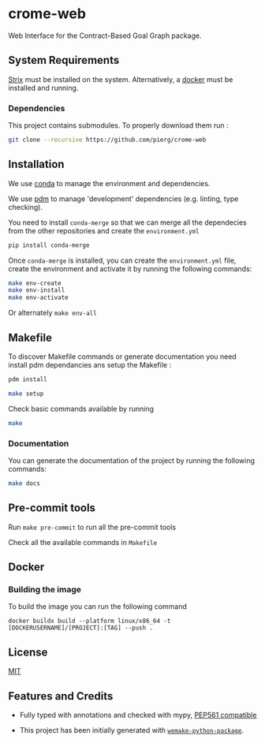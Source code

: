 # crome-web

Web Interface for the Contract-Based Goal Graph package.

## System Requirements

[Strix](https://strix.model.in.tum.de) must be installed on the system. Alternatively, a
[docker](https://www.docker.com) must be installed and running.

### Dependencies
This project contains submodules.
To properly download them run :
```bash
git clone --recursive https://github.com/pierg/crome-web
```

## Installation

We use
[conda](https://docs.conda.io/projects/conda/en/latest/user-guide/install/index.html) to
manage the environment and dependencies.

We use [pdm](https://github.com/pdm-project/pdm) to manage 'development' dependencies
(e.g. linting, type checking).


You need to install `conda-merge` so that we can merge all the dependecies from the other repositories and create the `environment.yml`
```bash
pip install conda-merge
```

Once `conda-merge` is installed, you can create the `environment.yml` file, create the environment and activate it by running the following commands:
```bash
make env-create
make env-install
make env-activate
```

Or alternately `make env-all`
## Makefile

To discover Makefile commands or generate documentation you need install pdm dependancies ans setup the Makefile :
```bash
pdm install
```
```bash
make setup
```
Check basic commands available by running 
```bash
make
```
### Documentation
You can generate the documentation of the project by running the following commands:

```bash
make docs
```


## Pre-commit tools

Run `make pre-commit` to run all the pre-commit tools

Check all the available commands in `Makefile`

## Docker

### Building the image

To build the image you can run the following command

`docker buildx build --platform linux/x86_64 -t [DOCKERUSERNAME]/[PROJECT]:[TAG] --push .`

## License

[MIT](https://github.com/piergiuseppe/crome-synthesis/blob/master/LICENSE)

## Features and Credits

- Fully typed with annotations and checked with mypy,
  [PEP561 compatible](https://www.python.org/dev/peps/pep-0o561/)

- This project has been initially generated with
  [`wemake-python-package`](https://github.com/wemake-services/wemake-python-package).
